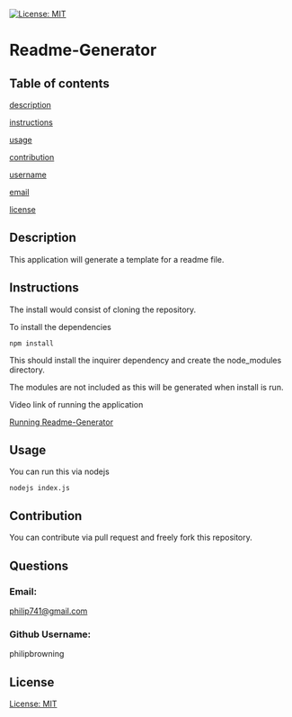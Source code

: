 [![License: MIT](https://img.shields.io/badge/License-MIT-yellow.svg)](https://opensource.org/licenses/MIT)
   # Readme-Generator
   ## Table of contents     
   [description](#description)

[instructions](#instructions)

[usage](#usage)

[contribution](#contribution)

[username](#username)

[email](#email)

[license](#license)

   ## Description
   This application will generate a template for a readme file.   

   ## Instructions
   The install would consist of cloning the repository. 

   To install the dependencies 
   ```
   npm install
   ```
   This should install the inquirer dependency and create the node_modules directory.
   
   The modules are not included as this will be generated when install is run.
   
   Video link of running the application

   [Running Readme-Generator](https://drive.google.com/file/d/1J0tqsPY8zkLN-Lww98cHjNy-IWxusLDQ/view?usp=sharing)

   ## Usage
   You can run this via nodejs
   ```
   nodejs index.js
   ```
    
   ## Contribution
   You can contribute via pull request and freely fork this repository.

   ## Questions
   ### Email:
   philip741@gmail.com
   ### Github Username:
   philipbrowning
   ## License
   [License: MIT](https://opensource.org/licenses/MIT)
  